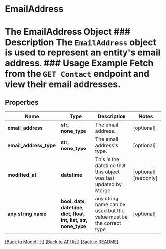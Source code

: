 # EmailAddress

# The EmailAddress Object ### Description The `EmailAddress` object is used to represent an entity's email address. ### Usage Example Fetch from the `GET Contact` endpoint and view their email addresses.

## Properties
Name | Type | Description | Notes
------------ | ------------- | ------------- | -------------
**email_address** | **str, none_type** | The email address. | [optional] 
**email_address_type** | **str, none_type** | The email address&#39;s type. | [optional] 
**modified_at** | **datetime** | This is the datetime that this object was last updated by Merge | [optional] [readonly] 
**any string name** | **bool, date, datetime, dict, float, int, list, str, none_type** | any string name can be used but the value must be the correct type | [optional]

[[Back to Model list]](../README.md#documentation-for-models) [[Back to API list]](../README.md#documentation-for-api-endpoints) [[Back to README]](../README.md)


